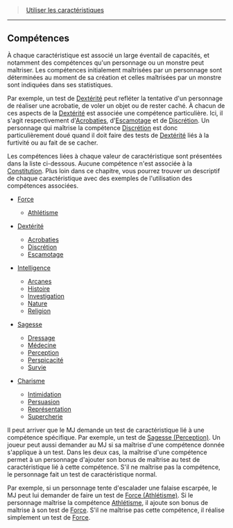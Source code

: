 ﻿---
!Generic
Id: abilities_hd.md#compétences
ParentLink: abilities_hd.md#utiliser-les-caractéristiques
Name: Compétences
ParentName: Utiliser les caractéristiques
NameLevel: 2
Attributes: {}
---
> [Utiliser les caractéristiques](hd_abilities.md)

---

## Compétences

À chaque caractéristique est associé un large éventail de capacités, et notamment des compétences qu'un personnage ou un monstre peut maîtriser. Les compétences initialement maîtrisées par un personnage sont déterminées au moment de sa création et celles maîtrisées par un monstre sont indiquées dans ses statistiques.

Par exemple, un test de [Dextérité](hd_abilities_dexterity.md) peut refléter la tentative d'un personnage de réaliser une acrobatie, de voler un objet ou de rester caché. À chacun de ces aspects de la [Dextérité](hd_abilities_dexterity.md) est associée une compétence particulière. Ici, il s'agit respectivement d'[Acrobaties](hd_abilities_dexterity_acrobaties.md), d'[Escamotage](hd_abilities_dexterity_escamotage.md) et de [Discrétion](hd_abilities_dexterity_discretion.md). Un personnage qui maîtrise la compétence [Discrétion](hd_abilities_dexterity_discretion.md) est donc particulièrement doué quand il doit faire des tests de [Dextérité](hd_abilities_dexterity.md) liés à la furtivité ou au fait de se cacher.

Les compétences liées à chaque valeur de caractéristique sont présentées dans la liste ci-dessous. Aucune compétence n'est associée à la [Constitution](hd_abilities_constitution.md). Plus loin dans ce chapitre, vous pourrez trouver un descriptif de chaque caractéristique avec des exemples de l'utilisation des compétences associées.

* [Force](hd_abilities_strength.md)
  
  * [Athlétisme](hd_abilities_strength_athletisme.md)

* [Dextérité](hd_abilities_dexterity.md)
  
  * [Acrobaties](hd_abilities_dexterity_acrobaties.md)
  * [Discrétion](hd_abilities_dexterity_discretion.md)
  * [Escamotage](hd_abilities_dexterity_escamotage.md)

* [Intelligence](hd_abilities_intelligence.md)
  
  * [Arcanes](hd_abilities_intelligence_arcanes.md)
  * [Histoire](hd_abilities_intelligence_histoire.md)
  * [Investigation](hd_abilities_intelligence_investigation.md)
  * [Nature](hd_abilities_intelligence_nature.md)
  * [Religion](hd_abilities_intelligence_religion.md)

* [Sagesse](hd_abilities_wisdom.md)
  
  * [Dressage](hd_abilities_wisdom_dressage.md)
  * [Médecine](hd_abilities_wisdom_medecine.md)
  * [Perception](hd_abilities_wisdom_perception.md)
  * [Perspicacité](hd_abilities_wisdom_perspicacite.md)
  * [Survie](hd_abilities_wisdom_survie.md)

* [Charisme](hd_abilities_charisma.md)
  
  * [Intimidation](hd_abilities_charisma_intimidation.md)
  * [Persuasion](hd_abilities_charisma_persuasion.md)
  * [Représentation](hd_abilities_charisma_representation.md)
  * [Supercherie](hd_abilities_charisma_supercherie.md)

Il peut arriver que le MJ demande un test de caractéristique lié à une compétence spécifique. Par exemple, un test de [Sagesse (Perception)](hd_abilities_wisdom_perception.md). Un joueur peut aussi demander au MJ si sa maîtrise d'une compétence donnée s'applique à un test. Dans les deux cas, la maîtrise d'une compétence permet à un personnage d'ajouter son bonus de maîtrise au test de caractéristique lié à cette compétence. S'il ne maîtrise pas la compétence, le personnage fait un test de caractéristique normal.

Par exemple, si un personnage tente d'escalader une falaise escarpée, le MJ peut lui demander de faire un test de [Force (Athlétisme)](hd_abilities_strength_athletisme.md). Si le personnage maîtrise la compétence [Athlétisme](hd_abilities_strength_athletisme.md), il ajoute son bonus de maîtrise à son test de [Force](hd_abilities_strength.md). S'il ne maîtrise pas cette compétence, il réalise simplement un test de [Force](hd_abilities_strength.md).

